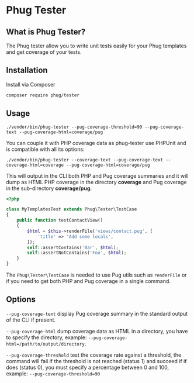 
Phug Tester
===========

What is Phug Tester?
--------------------

The Phug tester allow you to write unit tests easily for your Phug templates
and get coverage of your tests.

Installation
------------

Install via Composer

```bash
composer require phug/tester
```

Usage
-----

```shell
./vendor/bin/phug-tester --pug-coverage-threshold=90 --pug-coverage-text --pug-coverage-html=coverage/pug
```

You can couple it with PHP coverage data as phug-tester use PHPUnit
and is compatible with all its options:
```shell
./vendor/bin/phug-tester --coverage-text --pug-coverage-text --coverage-html=coverage --pug-coverage-html=coverage/pug
```

This will output in the CLI both PHP and Pug coverage summaries and
it will dump as HTML PHP coverage in the directory **coverage** and
Pug coverage in the sub-directory **coverage/pug**.

```php
<?php

class MyTemplatesTest extends Phug\Tester\TestCase
{
    public function testContactView()
    {
        $html = $this->renderFile('views/contact.pug', [
            'title' => 'Add some locals',
        ]);
        self::assertContains('Bar', $html);
        self::assertNotContains('Foo', $html);
    }
}
```

The `Phug\Tester\TestCase` is needed to use Pug utils such as
`renderFile` or if you need to get both PHP and Pug coverage in
a single command.

Options
-------

`--pug-coverage-text` display Pug coverage summary in the standard
output of the CLI if present.

`--pug-coverage-html` dump coverage data as HTML in a directory, you
have to specify the directory,
example: `--pug-coverage-html=/path/to/output/directory`.

`--pug-coverage-threshold` test the coverage rate against a threshold,
the command will fail if the threshold is not reached (status 1) and
succeed if if does (status 0), you must specify a percentage between
0 and 100, example: `--pug-coverage-threshold=90`
